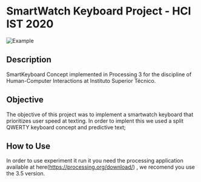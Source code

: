 # SmartWatch Keyboard Project - HCI IST 2020

![Example](example.jpeg)

## Description 
SmartKeyboard Concept implemented in Processing 3 for the discipline of Human-Computer Interactions at Instituto Superior Técnico. 

## Objective
The objective of this project was to implement a smartwatch keyboard that prioritizes user speed at texting. In order to implent this we used a split QWERTY keyboard concept and predictive text;

## How to Use
In order to use experiment it run it you need the processing application available at here(https://processing.org/download/) , we recomend you use the 3.5 version.


